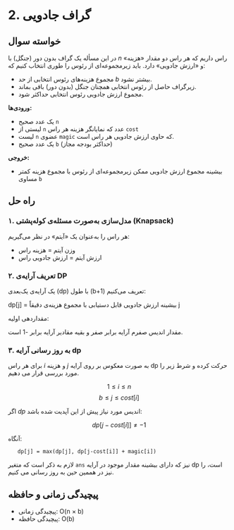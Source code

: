 # 2. گراف جادویی

## خواسته سوال
در این مسأله یک گراف بدون دور (جنگل) با $n$ راس داریم که هر راس دو مقدار «هزینه» و «ارزش جادویی» دارد. باید زیرمجموعه‌ای از رئوس را طوری انتخاب کنیم که:
- مجموع هزینه‌های رئوس انتخابی از حد $b$ بیشتر نشود.
- زیر‌گراف حاصل از رئوس انتخابی همچنان جنگل (بدون دور) باقی بماند.
- مجموع ارزش جادویی رئوس انتخابی حداکثر شود.

**ورودی‌ها:**
- یک عدد صحیح `n`
- لیستی از `n` عدد که نمایانگر هزینه هر راس `cost`
- لیست `n` عضوی `magic` که حاوی ارزش جادویی هر راس است.
- یک عدد صحیح `b` (حداکثر بودجه مجاز)  

**خروجی:**
- بیشینه مجموع ارزش جادویی ممکن زیرمجموعه‌ای از رئوس با مجموع هزینه کمتر مساوی `b`

## راه حل

### ۱. مدل‌سازی به‌صورت مسئله‌ی کوله‌پشتی (Knapsack)
هر راس را به‌عنوان یک «آیتم» در نظر می‌گیریم:
- وزن آیتم = هزینه راس  
- ارزش آیتم = ارزش جادویی راس

### ۲. تعریف آرایه‌ی DP
یک آرایه‌ی یک‌بعدی \(dp\) با طول \(b+1\) تعریف می‌کنیم:

dp[j] = بیشینه ارزش جادویی قابل دستیابی با مجموع هزینه‌ی دقیقاً j

مقداردهی اولیه:

  مقدار اندیس صفرم آرایه برابر صفر و بقیه مقادیر آرایه برابر -1 است.

### ۳. به روز رسانی آرایه dp

برای هر راس $i$ و هزینه $j$ به صورت معکوس بر روی آرایه dp حرکت کرده و شرط زیر را مورد بررسی قرار می دهیم.

$$ 1 \le i \le n $$
$$ b \le j \le cost[i] $$

اگر $dp$ اندیس مورد نیاز پیش از این آپدیت شده باشد: 

$$ dp[j-cost[i]] ≠ -1$$

آنگاه:

```python3
   dp[j] = max(dp[j], dp[j-cost[i]] + magic[i])
```

لازم به ذکر است که متغیر `ans` نیز که دارای بیشینه مقدار موجود در آرایه dp است، را نیز در هممین حین به روز رسانی می کنیم.
 

## پیچیدگی زمانی و حافظه
- پیچیدگی زمانی: O(n × b)  
- پیچیدگی حافظه: O(b)  
